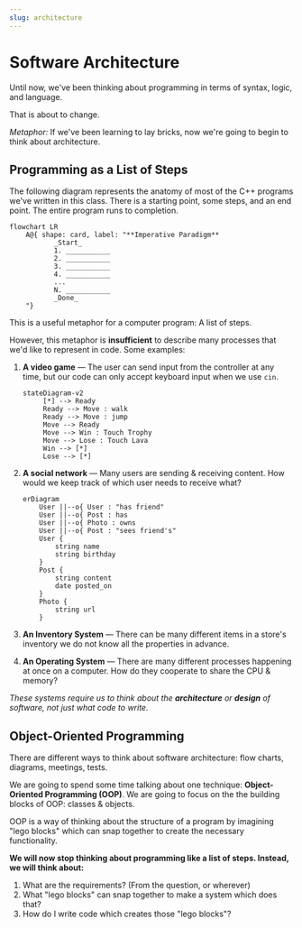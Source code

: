 ```yaml
---
slug: architecture
---
```


# Software Architecture

Until now, we've been thinking about programming in terms of syntax, logic, and language.

That is about to change.

_Metaphor:_ If we've been learning to lay bricks, now we're going to begin to think about architecture.

## Programming as a List of Steps

The following diagram represents the anatomy of most of the C++ programs we've written in this class. There is a starting point, some steps, and an end point. The entire program runs to completion.

```mermaid
flowchart LR
    A@{ shape: card, label: "**Imperative Paradigm**
           _Start_
           1. ___________
           2. ___________
           3. ___________
           4. ___________
           ...
           N. ___________
           _Done_
    "}
```

This is a useful metaphor for a computer program: A list of steps.

However, this metaphor is **insufficient** to describe many processes that we'd like to represent in code. Some examples:

1. **A video game** — The user can send input from the controller at any time, but our code can only accept keyboard input when we use `cin`.

   ```mermaid
   stateDiagram-v2
        [*] --> Ready
        Ready --> Move : walk
        Ready --> Move : jump
        Move --> Ready
        Move --> Win : Touch Trophy
        Move --> Lose : Touch Lava
        Win --> [*]
        Lose --> [*]
   ```

1. **A social network** — Many users are sending & receiving content. How would we keep track of which user needs to receive what?

   ```mermaid
   erDiagram
       User ||--o{ User : "has friend"
       User ||--o{ Post : has
       User ||--o{ Photo : owns
       User ||--o{ Post : "sees friend's"
       User {
           string name
           string birthday
       }
       Post {
           string content
           date posted_on
       }
       Photo {
           string url
       }

   ```

1. **An Inventory System** — There can be many different items in a store's inventory we do not know all the properties in advance.

1. **An Operating System** — There are many different processes happening at once on a computer. How do they cooperate to share the CPU & memory?

_These systems require us to think about the **architecture** or **design** of software, not just what code to write._

## Object-Oriented Programming

There are different ways to think about software architecture: flow charts, diagrams, meetings, tests.

We are going to spend some time talking about one technique: **Object-Oriented Programming (OOP)**. We are going to focus on the the building blocks of OOP: classes & objects.

OOP is a way of thinking about the structure of a program by imagining "lego blocks" which can snap together to create the necessary functionality.

**We will now stop thinking about programming like a list of steps. Instead, we will think about:**

1. What are the requirements? (From the question, or wherever)
1. What "lego blocks" can snap together to make a system which does that?
1. How do I write code which creates those "lego blocks"?
